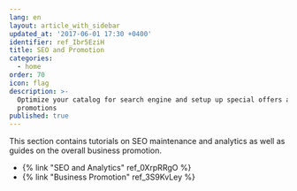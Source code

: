```yaml
---
lang: en
layout: article_with_sidebar
updated_at: '2017-06-01 17:30 +0400'
identifier: ref_Ibr5EziH
title: SEO and Promotion
categories:
  - home
order: 70
icon: flag
description: >-
  Optimize your catalog for search engine and setup up special offers and
  promotions
published: true
---
```

This section contains tutorials on SEO maintenance and analytics as well as guides on the overall business promotion.

* {% link "SEO and Analytics" ref_0XrpRRgO %}
* {% link "Business Promotion" ref_3S9KvLey %}


